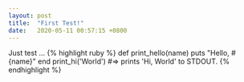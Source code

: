 ```yaml
---
layout: post
title:  "First Test!"
date:   2020-05-11 00:57:15 +0800
---
```

Just test ...
{% highlight ruby %}
def print_hello(name)
  puts "Hello, #{name}"
end
print_hi('World')
#=> prints 'Hi, World' to STDOUT.
{% endhighlight %}